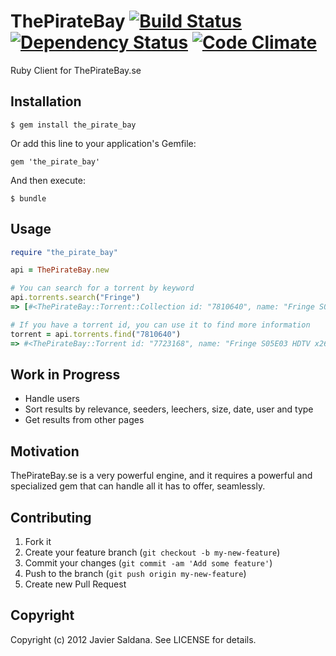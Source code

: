 # ThePirateBay [![Build Status](https://secure.travis-ci.org/jassa/the_pirate_bay.png?branch=master)](https://travis-ci.org/jassa/the_pirate_bay) [![Dependency Status](https://gemnasium.com/jassa/the_pirate_bay.png)](https://gemnasium.com/jassa/the_pirate_bay) [![Code Climate](https://codeclimate.com/badge.png)](https://codeclimate.com/github/jassa/the_pirate_bay)

Ruby Client for ThePirateBay.se

## Installation

    $ gem install the_pirate_bay

Or add this line to your application's Gemfile:

    gem 'the_pirate_bay'

And then execute:

    $ bundle

## Usage

```ruby
require "the_pirate_bay"

api = ThePirateBay.new

# You can search for a torrent by keyword
api.torrents.search("Fringe")
=> [#<ThePirateBay::Torrent::Collection id: "7810640", name: "Fringe S05E06 Season 5 Episode 6 HDTV x264 [GlowGaz...", seeders: "408", leechers: "116", magnet_uri: "magnet:?xt=urn:btih:0f4e3c1a4618b6d9658427e7778c602...", size: "303.89 MB", type: "Video > TV shows", uploaded_at: "Today 04:11", comments_count: "2", uploader: "GlowGaze">]

# If you have a torrent id, you can use it to find more information
torrent = api.torrents.find("7810640")
=> #<ThePirateBay::Torrent id: "7723168", name: "Fringe S05E03 HDTV x264-LOL [eztv]", description: "#EZTV @ EFNet -&gt; To avoid fakes, ALWAYS check th...", seeders: "2461", leechers: "118", quality: "+4 / -0 (+4)", size: "288.87 MiB (302897843 Bytes)", type: "Video > TV shows", hash: "84C153E4064D1AC1CC151A09070C8740C318D271", uploaded_at: "2012-10-13 12:33:16 GMT", uploaded_by: "eztv", comments_count: "6", files_count: "1", spoken_language: nil, written_language: nil, tags: nil, imdb_id: nil>
```

## Work in Progress

* Handle users
* Sort results by relevance, seeders, leechers, size, date, user and type
* Get results from other pages

## Motivation

ThePirateBay.se is a very powerful engine, and it requires a powerful and specialized gem that can handle all it has to offer, seamlessly.

## Contributing

1. Fork it
2. Create your feature branch (`git checkout -b my-new-feature`)
3. Commit your changes (`git commit -am 'Add some feature'`)
4. Push to the branch (`git push origin my-new-feature`)
5. Create new Pull Request

## Copyright

Copyright (c) 2012 Javier Saldana. See LICENSE for details.
